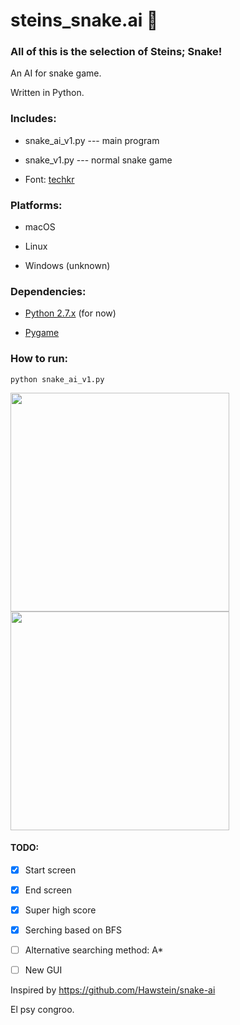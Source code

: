 # steins_snake.ai 🐍

### All of this is the selection of Steins; Snake! 

An AI for snake game. 

Written in Python.

### Includes:
- snake_ai_v1.py    ---      main program

- snake_v1.py  ---  normal snake game

- Font: [techkr](http://www.dafont.com/techkr.font)

### Platforms:
- macOS

- Linux

- Windows (unknown)

### Dependencies:
- [Python 2.7.x](https://www.python.org/downloads/) (for now)

- [Pygame](http://www.pygame.org/download.shtml)

### How to run:
```
python snake_ai_v1.py
```

<img src="https://github.com/Oblivion1221/Steins-Snake.AI/blob/master/images/start.gif" width="350">
<img src="https://github.com/Oblivion1221/Steins-Snake.AI/blob/master/images/gg.png" width="350">

#### TODO:

- [x] Start screen

- [x] End screen

- [x] Super high score

- [x] Serching based on BFS

- [ ] Alternative searching method: A*

- [ ] New GUI


Inspired by https://github.com/Hawstein/snake-ai


El psy congroo.
